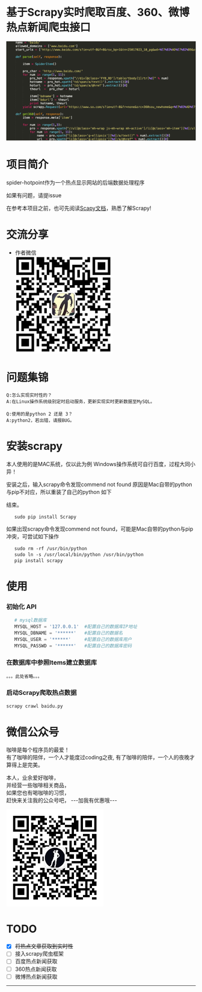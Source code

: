 基于Scrapy实时爬取百度、360、微博热点新闻爬虫接口
===

![项目部分截图](./Object--Picture/hotpoint.jpg)  

# 项目简介
spider-hotpoint作为一个热点显示网站的后端数据处理程序

如果有问题，请提issue

在参考本项目之前，也可先阅读[Scapy文档](https://scrapy-chs.readthedocs.io/zh_CN/0.24/intro/tutorial.html)，熟悉了解Scrapy!
# 交流分享

- 作者微信  
![作者微信](./Object--Picture/vxhead.jpg)


# 问题集锦

    Q:怎么实现实时性的？
    A:在Linux操作系统级别定时启动服务，更新实现实时更新数据至MySQL。

    Q:使用的是python 2 还是 3？
    A:python2，若出错，请报BUG。

# 安装scrapy
本人使用的是MAC系统，仅以此为例
Windows操作系统可自行百度，过程大同小异！


安装之后，输入scrapy命令发现commend not found
原因是Mac自带的python与pip不对应，所以重装了自己的python 如下

结束。
```
   sudo pip install Scrapy
```
如果出现scrapy命令发现commend not found，可能是Mac自带的python与pip冲突，可尝试如下操作  
```
   sudo rm -rf /usr/bin/python
   sudo ln -s /usr/local/bin/python /usr/bin/python
   pip install scrapy
```


# 使用

### 初始化 API

```python
   # mysql数据库
   MYSQL_HOST = '127.0.0.1'  #配置自己的数据库IP地址
   MYSQL_DBNAME = '******'   #配置自己的数据名
   MYSQL_USER = '******'     #配置自己的数据库用户
   MYSQL_PASSWD = '******'   #配置自己的数据库密码
```
### 在数据库中参照Items建立数据库

```
。。。此处省略。。。
```


### 启动Scrapy爬取热点数据

```
scrapy crawl baidu.py
```

# 微信公众号

咖啡是每个程序员的最爱！  
有了咖啡的陪伴，一个人才能度过coding之夜,
有了咖啡的陪伴，一个人的夜晚才算得上是完美。

本人，业余爱好咖啡，  
并经营一些咖啡相关商品，  
如果您也有喝咖啡的习惯，  
赶快来关注我的公众号吧，
---加我有优惠哦---



![公众号](./Object--Picture/vxplatform.png) 




# TODO
- [x] ~~将热点文章获取到实时性~~
- [ ] 接入scrapy爬虫框架
- [ ] 百度热点新闻获取
- [ ] 360热点新闻获取
- [ ] 微博热点新闻获取

---

